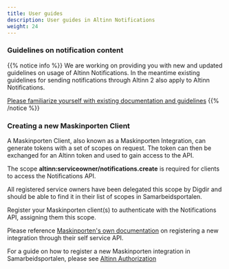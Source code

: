 ```yaml
---
title: User guides
description: User guides in Altinn Notifications
weight: 24
---
```


### Guidelines on notification content

{{% notice info %}}
We are working on providing you with new and updated guidelines on usage of Altinn Notifications.
In the meantime existing guidelines for sending notifications through Altinn 2 also apply to Altinn Notifications.


[Please familiarize yourself with existing documentation and guidelines](https://altinn.github.io/docs/utviklingsguider/varsling/)
{{% /notice %}}

### Creating a new Maskinporten Client

A Maskinporten Client, also known as a Maskinporten Integration, can generate tokens with a set of scopes on request.
The token can then be exchanged for an Altinn token and used to gain access to the API.

The scope **altinn:serviceowner/notifications.create** is required for clients to
access the Notifications API.

All registered service owners have been delegated this scope by Digdir and should
be able to find it in their list of scopes in Samarbeidsportalen.

Register your Maskinporten client(s) to authenticate with the Notifications API, assigning them this scope.


Please reference [Maskinporten's own documentation](https://docs.digdir.no/docs/Maskinporten/maskinporten_guide_apikonsument)
on registering a new integration through their self service API.



For a guide on how to register a new Maskinporten integration in Samarbeidsportalen, please see [Altinn Authorization](/authorization/getting-started/maskinportenclient/) 

